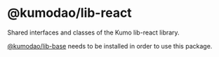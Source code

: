# @kumodao/lib-react

Shared interfaces and classes of the Kumo lib-react library.

[@kumodao/lib-base](https://www.npmjs.com/package/@kumodao/lib-base) needs to be installed in order to use this package.

